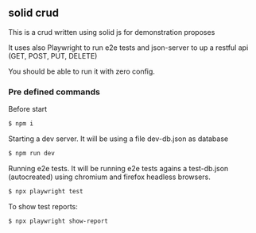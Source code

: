 ## solid crud

This is a crud written using solid js for demonstration proposes

It uses also Playwright to run e2e tests and json-server to up a restful api (GET, POST, PUT, DELETE)

You should be able to run it with zero config.

### Pre defined commands

Before start
```bash
$ npm i
```

Starting a dev server. It will be using a file dev-db.json as database
```bash
$ npm run dev
```

Running e2e tests. It will be running e2e tests agains a test-db.json (autocreated) using chromium and firefox headless browsers.
```bash
$ npx playwright test
```

To show test reports:
```bash
$ npx playwright show-report
```


